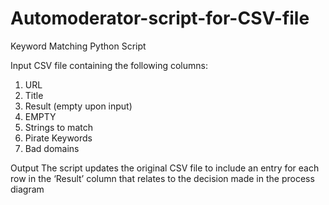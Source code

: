 # Automoderator-script-for-CSV-file
Keyword Matching Python Script

Input
CSV file containing the following columns:
1. URL
2. Title
3. Result (empty upon input)
4. EMPTY
5. Strings to match
6. Pirate Keywords
7. Bad domains

Output
The script updates the original CSV file to include an entry for each row in the ‘Result’
column that relates to the decision made in the process diagram


